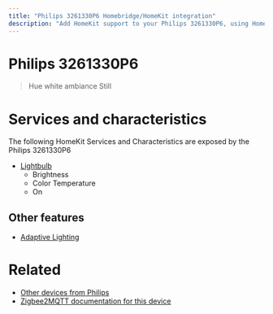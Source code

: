 ```yaml
---
title: "Philips 3261330P6 Homebridge/HomeKit integration"
description: "Add HomeKit support to your Philips 3261330P6, using Homebridge, Zigbee2MQTT and homebridge-z2m."
---
```

<!---
This file has been GENERATED using src/docgen/docgen.ts
DO NOT EDIT THIS FILE MANUALLY!
-->
# Philips 3261330P6
> Hue white ambiance Still


# Services and characteristics
The following HomeKit Services and Characteristics are exposed by
the Philips 3261330P6

* [Lightbulb](../../light.md)
  * Brightness
  * Color Temperature
  * On


## Other features
* [Adaptive Lighting](../../light.md)


# Related
* [Other devices from Philips](../index.md#philips)
* [Zigbee2MQTT documentation for this device](https://www.zigbee2mqtt.io/devices/3261330P6.html)
